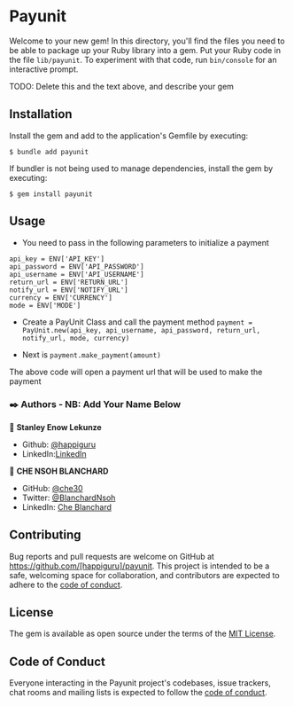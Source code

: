 # Payunit

Welcome to your new gem! In this directory, you'll find the files you need to be able to package up your Ruby library into a gem. Put your Ruby code in the file `lib/payunit`. To experiment with that code, run `bin/console` for an interactive prompt.

TODO: Delete this and the text above, and describe your gem

## Installation

Install the gem and add to the application's Gemfile by executing:

    $ bundle add payunit

If bundler is not being used to manage dependencies, install the gem by executing:

    $ gem install payunit

## Usage

- You need to pass in the following parameters to initialize a payment
```
api_key = ENV['API_KEY']
api_password = ENV['API_PASSWORD']
api_username = ENV['API_USERNAME']
return_url = ENV['RETURN_URL']
notify_url = ENV['NOTIFY_URL']
currency = ENV['CURRENCY']
mode = ENV['MODE']

```

- Create a PayUnit Class and call the payment method
```payment = PayUnit.new(api_key, api_username, api_password, return_url, notify_url, mode, currency)```

- Next is ```payment.make_payment(amount)```

The above code will open a payment url that will be used to make the payment

### ✒️ Authors - NB: Add Your Name Below

👤 **Stanley Enow Lekunze**

- Github: [@happiguru](https://github.com/happiguru)
- LinkedIn:[LinkedIn](https://www.linkedin.com/in/lekunze-nley)

👤 **CHE NSOH BLANCHARD**

- GitHub: [@che30](https://github.com/che30)
- Twitter: [@BlanchardNsoh](https://twitter.com/che55085128 )
- LinkedIn: [Che Blanchard](https://www.linkedin.com/in/che-nsoh-9455271b0/)

## Contributing

Bug reports and pull requests are welcome on GitHub at https://github.com/[happiguru]/payunit. This project is intended to be a safe, welcoming space for collaboration, and contributors are expected to adhere to the [code of conduct](https://github.com/[happiguru]/payunit/blob/main/CODE_OF_CONDUCT.md).

## License

The gem is available as open source under the terms of the [MIT License](https://opensource.org/licenses/MIT).

## Code of Conduct

Everyone interacting in the Payunit project's codebases, issue trackers, chat rooms and mailing lists is expected to follow the [code of conduct](https://github.com/[USERNAME]/payunit/blob/main/CODE_OF_CONDUCT.md).

